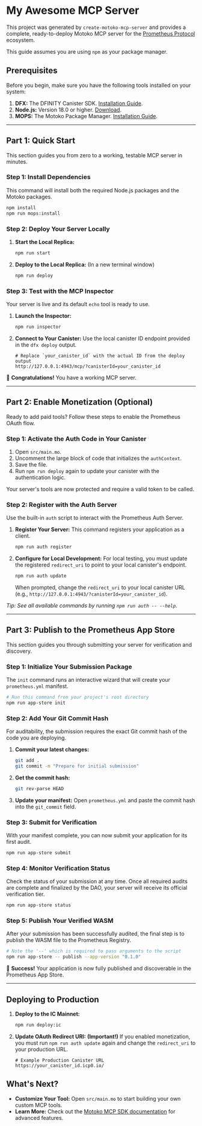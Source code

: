 # My Awesome MCP Server

This project was generated by `create-motoko-mcp-server` and provides a complete, ready-to-deploy Motoko MCP server for the [Prometheus Protocol](https://github.com/prometheus-protocol/prometheus-protocol) ecosystem.

This guide assumes you are using `npm` as your package manager.

## Prerequisites

Before you begin, make sure you have the following tools installed on your system:

1.  **DFX:** The DFINITY Canister SDK. [Installation Guide](https://dfinity.org/developers).
2.  **Node.js:** Version 18.0 or higher. [Download](https://nodejs.org/).
3.  **MOPS:** The Motoko Package Manager. [Installation Guide](https://mops.one/docs/install).

---

## Part 1: Quick Start

This section guides you from zero to a working, testable MCP server in minutes.

### Step 1: Install Dependencies

This command will install both the required Node.js packages and the Motoko packages.

```bash
npm install
npm run mops:install
```

### Step 2: Deploy Your Server Locally

1.  **Start the Local Replica:**
    ```bash
    npm run start
    ```
2.  **Deploy to the Local Replica:** (In a new terminal window)
    ```bash
    npm run deploy
    ```

### Step 3: Test with the MCP Inspector

Your server is live and its default `echo` tool is ready to use.

1.  **Launch the Inspector:**
    ```bash
    npm run inspector
    ```
2.  **Connect to Your Canister:** Use the local canister ID endpoint provided in the `dfx deploy` output.
    ```
    # Replace `your_canister_id` with the actual ID from the deploy output
    http://127.0.0.1:4943/mcp/?canisterId=your_canister_id
    ```
🎉 **Congratulations!** You have a working MCP server.

---

## Part 2: Enable Monetization (Optional)

Ready to add paid tools? Follow these steps to enable the Prometheus OAuth flow.

### Step 1: Activate the Auth Code in Your Canister

1.  Open `src/main.mo`.
2.  Uncomment the large block of code that initializes the `authContext`.
3.  Save the file.
4.  Run `npm run deploy` again to update your canister with the authentication logic.

Your server's tools are now protected and require a valid token to be called.

### Step 2: Register with the Auth Server

Use the built-in `auth` script to interact with the Prometheus Auth Server.

1.  **Register Your Server:** This command registers your application as a client.
    ```bash
    npm run auth register
    ```
2.  **Configure for Local Development:** For local testing, you must update the registered `redirect_uri` to point to your local canister's endpoint.
    ```bash
    npm run auth update
    ```
    When prompted, change the `redirect_uri` to your local canister URL (e.g., `http://127.0.0.1:4943/?canisterId=your_canister_id`).

*Tip: See all available commands by running `npm run auth -- --help`.*

---

## Part 3: Publish to the Prometheus App Store

This section guides you through submitting your server for verification and discovery.

### Step 1: Initialize Your Submission Package

The `init` command runs an interactive wizard that will create your `prometheus.yml` manifest.

```bash
# Run this command from your project's root directory
npm run app-store init
```

### Step 2: Add Your Git Commit Hash

For auditability, the submission requires the exact Git commit hash of the code you are deploying.

1.  **Commit your latest changes:**
    ```bash
    git add .
    git commit -m "Prepare for initial submission"
    ```
2.  **Get the commit hash:**
    ```bash
    git rev-parse HEAD
    ```
3.  **Update your manifest:** Open `prometheus.yml` and paste the commit hash into the `git_commit` field.

### Step 3: Submit for Verification

With your manifest complete, you can now submit your application for its first audit.

```bash
npm run app-store submit
```

### Step 4: Monitor Verification Status

Check the status of your submission at any time. Once all required audits are complete and finalized by the DAO, your server will receive its official verification tier.

```bash
npm run app-store status
```

### Step 5: Publish Your Verified WASM

After your submission has been successfully audited, the final step is to publish the WASM file to the Prometheus Registry.

```bash
# Note the '--' which is required to pass arguments to the script
npm run app-store -- publish --app-version "0.1.0"
```

🎉 **Success!** Your application is now fully published and discoverable in the Prometheus App Store.

---

## Deploying to Production

1.  **Deploy to the IC Mainnet:**
    ```bash
    npm run deploy:ic
    ```

2.  **Update OAuth Redirect URI:** **(Important!)** If you enabled monetization, you must run `npm run auth update` again and change the `redirect_uri` to your production URL.
    ```
    # Example Production Canister URL
    https://your_canister_id.icp0.io/
    ```

## What's Next?

-   **Customize Your Tool:** Open `src/main.mo` to start building your own custom MCP tools.
-   **Learn More:** Check out the [Motoko MCP SDK documentation](https://github.com/prometheus-protocol/motoko-sdk) for advanced features.
